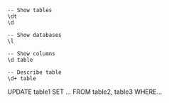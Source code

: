 
    -- Show tables
    \dt
    \d

    -- Show databases
    \l

    -- Show columns
    \d table

    -- Describe table
    \d+ table


UPDATE table1 SET ... FROM table2, table3 WHERE...
